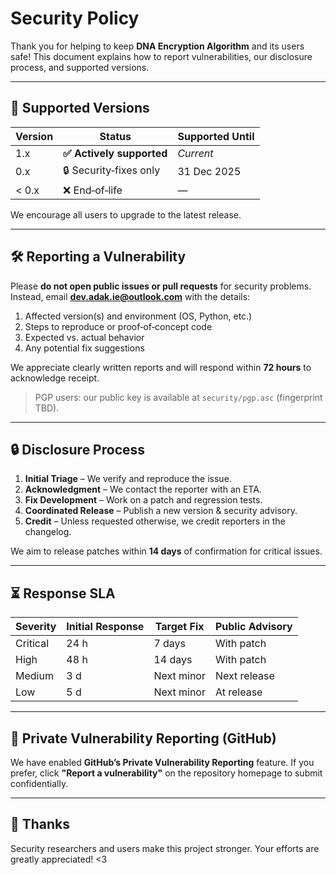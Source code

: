 # Security Policy

Thank you for helping to keep **DNA Encryption Algorithm** and its users safe! This document explains how to report vulnerabilities, our disclosure process, and supported versions.

---

## 📌 Supported Versions

| Version | Status                   | Supported Until |
| ------- | ------------------------ | --------------- |
| 1.x     | **✅ Actively supported** | *Current*       |
| 0.x     | 🔒 Security‑fixes only   | 31 Dec 2025     |
| < 0.x   | ❌ End‑of‑life            | —               |

We encourage all users to upgrade to the latest release.

---

## 🛠️ Reporting a Vulnerability

Please **do not open public issues or pull requests** for security problems.
Instead, email **[dev.adak.ie@outlook.com](mailto:dev.adak.ie@outlook.com)** with the details:

1. Affected version(s) and environment (OS, Python, etc.)
2. Steps to reproduce or proof‑of‑concept code
3. Expected vs. actual behavior
4. Any potential fix suggestions

We appreciate clearly written reports and will respond within **72 hours** to acknowledge receipt.

> PGP users: our public key is available at `security/pgp.asc` (fingerprint TBD).

---

## 🔒 Disclosure Process

1. **Initial Triage** – We verify and reproduce the issue.
2. **Acknowledgment** – We contact the reporter with an ETA.
3. **Fix Development** – Work on a patch and regression tests.
4. **Coordinated Release** – Publish a new version & security advisory.
5. **Credit** – Unless requested otherwise, we credit reporters in the changelog.

We aim to release patches within **14 days** of confirmation for critical issues.

---

## ⏳ Response SLA

| Severity | Initial Response | Target Fix | Public Advisory |
| -------- | ---------------- | ---------- | --------------- |
| Critical | 24 h             | 7 days     | With patch      |
| High     | 48 h             | 14 days    | With patch      |
| Medium   | 3 d              | Next minor | Next release    |
| Low      | 5 d              | Next minor | At release      |

---

## 🔗 Private Vulnerability Reporting (GitHub)

We have enabled **GitHub’s Private Vulnerability Reporting** feature.
If you prefer, click **"Report a vulnerability"** on the repository homepage to submit confidentially.

---

## 🙏 Thanks

Security researchers and users make this project stronger. Your efforts are greatly appreciated! <3
